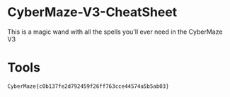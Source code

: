 # CyberMaze-V3-CheatSheet
This is a magic wand with all the spells you'll ever need in the CyberMaze V3

# Tools















`CyberMaze{c0b137fe2d792459f26ff763cce44574a5b5ab03}`
